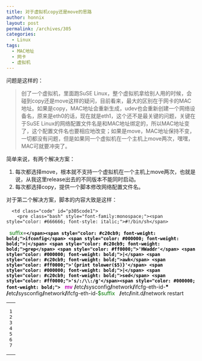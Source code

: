 ```yaml
---
title: 对于虚拟机copy还是move的思路
author: honnix
layout: post
permalink: /archives/305
categories:
  - Linux
tags:
  - MAC地址
  - 网卡
  - 虚拟机
---
```

问题是这样的：

> 创了一个虚拟机，里面跑SuSE Linux，整个虚拟机拿给别人用的时候，会碰到copy还是move这样的疑问，目前看来，最大的区别在于网卡的MAC地址。如果是copy，MAC地址会重新生成，udev也会重新创建一个网络设备名，原来是eth0的话，现在就是eth1，这个还不是最关键的问题，关键在于SuSE Linux的网络配置文件名是和MAC地址绑定的，所以MAC地址变了，这个配置文件名也要相应地改变；如果是move，MAC地址保持不变，一切都没有问题，但是如果同一个虚拟机在一个主机上move两次，嘿嘿，MAC可就要冲突了。

简单来说，有两个解决方案：

1.  每次都选择move，根本就不支持一个虚拟机在一个主机上move两次，也就是说，从我这里release出去的不同版本不能同时启动。
2.  每次都选择copy，提供一个脚本修改网络配置文件名。

对于第二个解决方案，脚本的内容大致是这样：

<div class="wp_codebox">
  <table>
    <tr id="p3051">
      <td class="line_numbers">
        <pre>1
2
3
4
5
6
7
</pre>
      </td>
      
      <td class="code" id="p305code1">
        <pre class="bash" style="font-family:monospace;"><span style="color: #666666; font-style: italic;">#!/bin/sh</span>
&nbsp;
<span style="color: #007800;">suffix</span>=<span style="color: #000000; font-weight: bold;">`</span><span style="color: #c20cb9; font-weight: bold;">ifconfig</span> <span style="color: #000000; font-weight: bold;">|</span> <span style="color: #c20cb9; font-weight: bold;">grep</span> <span style="color: #ff0000;">'HWaddr'</span> <span style="color: #000000; font-weight: bold;">|</span> <span style="color: #c20cb9; font-weight: bold;">awk</span> <span style="color: #ff0000;">'{print tolower($5)}'</span> <span style="color: #000000; font-weight: bold;">|</span> <span style="color: #c20cb9; font-weight: bold;">sed</span> <span style="color: #ff0000;">'s/:/\\:/g'</span><span style="color: #000000; font-weight: bold;">`</span>
&nbsp;
<span style="color: #c20cb9; font-weight: bold;">mv</span> <span style="color: #000000; font-weight: bold;">/</span>etc<span style="color: #000000; font-weight: bold;">/</span>sysconfig<span style="color: #000000; font-weight: bold;">/</span>network<span style="color: #000000; font-weight: bold;">/</span>ifcfg-eth-id-<span style="color: #000000; font-weight: bold;">*</span> <span style="color: #000000; font-weight: bold;">/</span>etc<span style="color: #000000; font-weight: bold;">/</span>sysconfig<span style="color: #000000; font-weight: bold;">/</span>network<span style="color: #000000; font-weight: bold;">/</span>ifcfg-eth-id-<span style="color: #007800;">$suffix</span>
&nbsp;
<span style="color: #000000; font-weight: bold;">/</span>etc<span style="color: #000000; font-weight: bold;">/</span>init.d<span style="color: #000000; font-weight: bold;">/</span>network restart</pre>
      </td>
    </tr>
  </table>
</div>